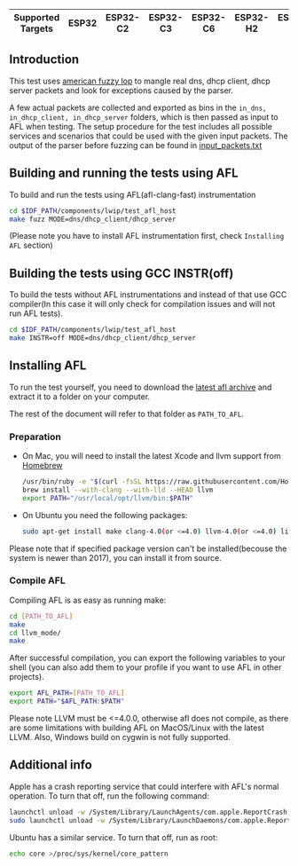 | Supported Targets | ESP32 | ESP32-C2 | ESP32-C3 | ESP32-C6 | ESP32-H2 | ESP32-S2 | ESP32-S3 |
| ----------------- | ----- | -------- | -------- | -------- | -------- | -------- | -------- |

## Introduction
This test uses [american fuzzy lop](http://lcamtuf.coredump.cx/afl/) to mangle real dns, dhcp client, dhcp server packets and look for exceptions caused by the parser.

A few actual packets are collected and exported as bins in the ```in_dns, in_dhcp_client, in_dhcp_server``` folders, which is then passed as input to AFL when testing. The setup procedure for the test includes all possible services and scenarios that could be used with the given input packets. The output of the parser before fuzzing can be found in [input_packets.txt](input_packets.txt)

## Building and running the tests using AFL
To build and run the tests using AFL(afl-clang-fast) instrumentation

```bash
cd $IDF_PATH/components/lwip/test_afl_host
make fuzz MODE=dns/dhcp_client/dhcp_server
```

(Please note you have to install AFL instrumentation first, check `Installing AFL` section)

## Building the tests using GCC INSTR(off)
To build the tests without AFL instrumentations and instead of that use GCC compiler(In this case it will only check for compilation issues and will not run AFL tests).

```bash
cd $IDF_PATH/components/lwip/test_afl_host
make INSTR=off MODE=dns/dhcp_client/dhcp_server
```

## Installing AFL
To run the test yourself, you need to download the [latest afl archive](http://lcamtuf.coredump.cx/afl/releases/afl-latest.tgz) and extract it to a folder on your computer.

The rest of the document will refer to that folder as ```PATH_TO_AFL```.

### Preparation
- On Mac, you will need to install the latest Xcode and llvm support from [Homebrew](https://brew.sh)

    ```bash
    /usr/bin/ruby -e "$(curl -fsSL https://raw.githubusercontent.com/Homebrew/install/master/install)"
    brew install --with-clang --with-lld --HEAD llvm
    export PATH="/usr/local/opt/llvm/bin:$PATH"
    ```

- On Ubuntu you need the following packages:
    
    ```bash
    sudo apt-get install make clang-4.0(or <=4.0) llvm-4.0(or <=4.0) libbsd-dev
    ```

Please note that if specified package version can't be installed(becouse the system is newer than 2017), you can install it from source.

### Compile AFL
Compiling AFL is as easy as running make:

```bash
cd [PATH_TO_AFL]
make
cd llvm_mode/
make
```

After successful compilation, you can export the following variables to your shell (you can also add them to your profile if you want to use AFL in other projects).

```bash
export AFL_PATH=[PATH_TO_AFL]
export PATH="$AFL_PATH:$PATH"
```

Please note LLVM must be <=4.0.0, otherwise afl does not compile, as there are some limitations with building AFL on MacOS/Linux with the latest LLVM. Also, Windows build on cygwin is not fully supported.

## Additional info
Apple has a crash reporting service that could interfere with AFL's normal operation. To turn that off, run the following command:

```bash
launchctl unload -w /System/Library/LaunchAgents/com.apple.ReportCrash.plist
sudo launchctl unload -w /System/Library/LaunchDaemons/com.apple.ReportCrash.Root.plist
```

Ubuntu has a similar service. To turn that off, run as root:

```bash
echo core >/proc/sys/kernel/core_pattern
```
